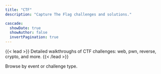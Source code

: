 ```yaml
---
title: "CTF"
description: "Capture The Flag challenges and solutions."

cascade:
  showDate: true
  showAuthor: false
  invertPagination: true
---
```


{{< lead >}}
Detailed walkthroughs of CTF challenges: web, pwn, reverse, crypto, and more.
{{< /lead >}}

Browse by event or challenge type.
